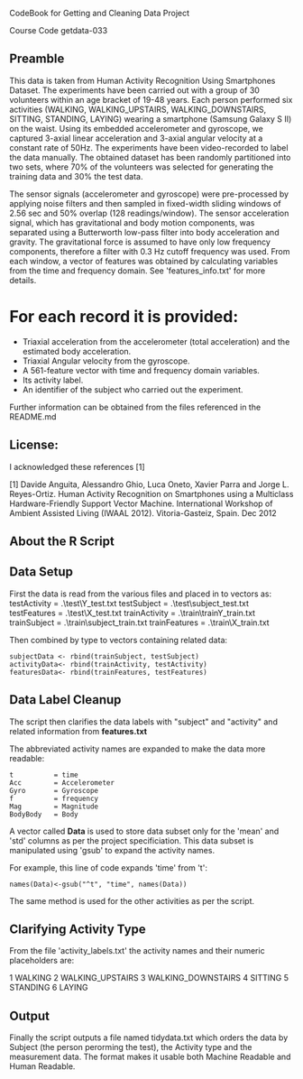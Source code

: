 CodeBook for Getting and Cleaning Data Project

Course Code getdata-033

## Preamble
This data is taken from Human Activity Recognition Using Smartphones Dataset.
The experiments have been carried out with a group of 30 volunteers within an age bracket of 19-48 years. Each person performed six activities (WALKING, WALKING_UPSTAIRS, WALKING_DOWNSTAIRS, SITTING, STANDING, LAYING) wearing a smartphone (Samsung Galaxy S II) on the waist. Using its embedded accelerometer and gyroscope, we captured 3-axial linear acceleration and 3-axial angular velocity at a constant rate of 50Hz. The experiments have been video-recorded to label the data manually. The obtained dataset has been randomly partitioned into two sets, where 70% of the volunteers was selected for generating the training data and 30% the test data. 

The sensor signals (accelerometer and gyroscope) were pre-processed by applying noise filters and then sampled in fixed-width sliding windows of 2.56 sec and 50% overlap (128 readings/window). The sensor acceleration signal, which has gravitational and body motion components, was separated using a Butterworth low-pass filter into body acceleration and gravity. The gravitational force is assumed to have only low frequency components, therefore a filter with 0.3 Hz cutoff frequency was used. From each window, a vector of features was obtained by calculating variables from the time and frequency domain. See 'features_info.txt' for more details. 

For each record it is provided:
======================================

- Triaxial acceleration from the accelerometer (total acceleration) and the estimated body acceleration.
- Triaxial Angular velocity from the gyroscope. 
- A 561-feature vector with time and frequency domain variables. 
- Its activity label. 
- An identifier of the subject who carried out the experiment.

Further information can be obtained from the files referenced in the README.md

## License:

I acknowledged these references [1] 

[1] Davide Anguita, Alessandro Ghio, Luca Oneto, Xavier Parra and Jorge L. Reyes-Ortiz. Human Activity Recognition on Smartphones using a Multiclass Hardware-Friendly Support Vector Machine. International Workshop of Ambient Assisted Living (IWAAL 2012). Vitoria-Gasteiz, Spain. Dec 2012

## About the R Script

## Data Setup

First the data is read from the various files and placed in to vectors as:
	testActivity = .\test\Y_test.txt
	testSubject = .\test\subject_test.txt
	testFeatures = .\test\X_test.txt
	trainActivity = .\train\trainY_train.txt
	trainSubject = .\train\subject_train.txt
	trainFeatures = .\train\X_train.txt
	
Then combined by type to vectors containing related data:
	
	subjectData <- rbind(trainSubject, testSubject)
	activityData<- rbind(trainActivity, testActivity)
	featuresData<- rbind(trainFeatures, testFeatures)

## Data Label Cleanup
	
The script then clarifies the data labels with "subject" and "activity" and related information from __features.txt__

The abbreviated activity names are expanded to make the data more readable:

	t          = time
	Acc        = Accelerometer
	Gyro       = Gyroscope
	f          = frequency
	Mag        = Magnitude
	BodyBody   = Body
	
A vector called __Data__ is used to store data subset only for the 'mean' and 'std' columns as per the project specificiation.
This data subset is manipulated using 'gsub' to expand the activity names.

For example, this line of code expands 'time' from 't':

	names(Data)<-gsub("^t", "time", names(Data))
	
The same method is used for the other activities as per the script.

## Clarifying Activity Type
From the file 'activity_labels.txt' the activity names and their numeric placeholders are:

1 WALKING
2 WALKING_UPSTAIRS
3 WALKING_DOWNSTAIRS
4 SITTING
5 STANDING
6 LAYING

## Output
Finally the script outputs a file named tidydata.txt which orders the data by Subject (the person perorming the test), the Activity type and the measurement data.
The format makes it usable both Machine Readable and Human Readable.

